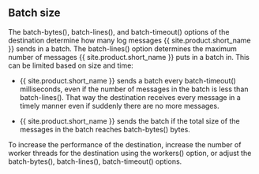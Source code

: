## Batch size

The batch-bytes(), batch-lines(), and batch-timeout() options of the
destination determine how many log messages {{ site.product.short_name }} sends in a
batch. The batch-lines() option determines the maximum number of
messages {{ site.product.short_name }} puts in a batch in. This can be limited based on
size and time:

- {{ site.product.short_name }} sends a batch every batch-timeout() milliseconds, even
    if the number of messages in the batch is less than batch-lines().
    That way the destination receives every message in a timely manner
    even if suddenly there are no more messages.

- {{ site.product.short_name }} sends the batch if the total size of the messages in
    the batch reaches batch-bytes() bytes.

To increase the performance of the destination, increase the number of
worker threads for the destination using the workers() option, or adjust
the batch-bytes(), batch-lines(), batch-timeout() options.
